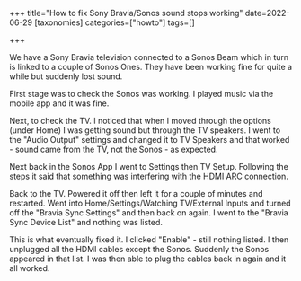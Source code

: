 +++
title="How to fix Sony Bravia/Sonos sound stops working"
date=2022-06-29
[taxonomies]
categories=["howto"]
tags=[]

+++

We have a Sony Bravia television connected to a Sonos Beam which in turn is linked to a couple of Sonos Ones. They have been working fine for quite a while but suddenly lost sound.

<!-- more -->

First stage was to check the Sonos was working. I played music via the mobile app and it was fine.

Next, to check the TV. I noticed that when I moved through the options (under Home) I was getting sound but through the TV speakers. I went to the "Audio Output" settings and changed it to TV Speakers and that worked - sound came from the TV, not the Sonos - as expected.

Next back in the Sonos App I went to Settings then TV Setup. Following the steps it said that something was interfering with the HDMI ARC connection.

Back to the TV. Powered it off then left it for a couple of minutes and restarted. Went into Home/Settings/Watching TV/External Inputs and turned off the "Bravia Sync Settings" and then back on again. I went to the "Bravia Sync Device List" and nothing was listed.

This is what eventually fixed it. I clicked "Enable" - still nothing listed. I then unplugged all the HDMI cables except the Sonos. Suddenly the Sonos appeared in that list. I was then able to plug the cables back in again and it all worked.


